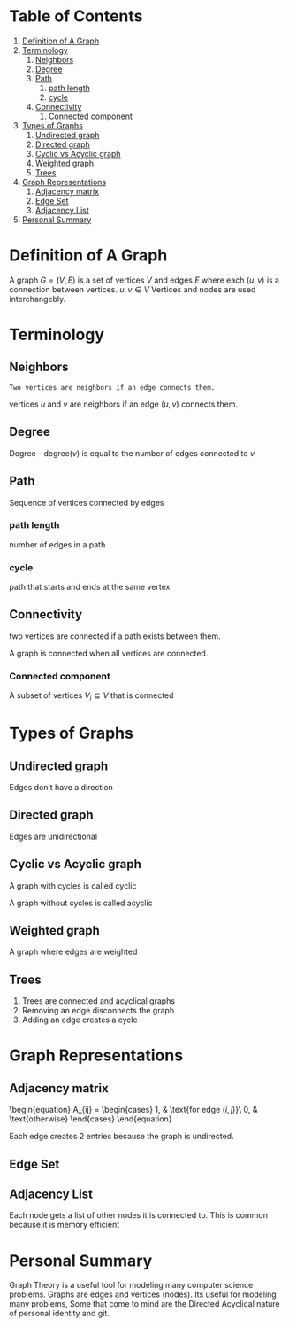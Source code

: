 
# Table of Contents

1.  [Definition of A Graph](#org44fe77b)
2.  [Terminology](#org81f4ce4)
    1.  [Neighbors](#org1236b10)
    2.  [Degree](#org3b7ad4a)
    3.  [Path](#org3d99d5b)
        1.  [path length](#orgdac0be1)
        2.  [cycle](#org5453355)
    4.  [Connectivity](#orga383c60)
        1.  [Connected component](#org20b1862)
3.  [Types of Graphs](#orgfa2e357)
    1.  [Undirected graph](#org9b1b827)
    2.  [Directed graph](#org7eae090)
    3.  [Cyclic vs Acyclic graph](#org1b4fab9)
    4.  [Weighted graph](#org5df9979)
    5.  [Trees](#org6986931)
4.  [Graph Representations](#org7ccccdd)
    1.  [Adjacency matrix](#orgdca3f13)
    2.  [Edge Set](#org219b44d)
    3.  [Adjacency List](#org846e97c)
5.  [Personal Summary](#org10cbb08)



<a id="org44fe77b"></a>

# Definition of A Graph

A graph $G = (V, E)$ is a set of vertices $V$ and edges $E$ where each $(u, v)$ is a connection between vertices. $u, v \in V$
 Vertices and nodes are used interchangebly.


<a id="org81f4ce4"></a>

# Terminology


<a id="org1236b10"></a>

## Neighbors

    Two vertices are neighbors if an edge connects them.
vertices $u$ and $v$ are neighbors if an edge $(u, v)$ connects them.


<a id="org3b7ad4a"></a>

## Degree

Degree - degree$(v)$ is equal to the number of edges connected to $v$


<a id="org3d99d5b"></a>

## Path

Sequence of vertices connected by edges


<a id="orgdac0be1"></a>

### path length

number of edges in a path


<a id="org5453355"></a>

### cycle

path that starts and ends at the same vertex


<a id="orga383c60"></a>

## Connectivity

two vertices are connected if a path exists between them.

A graph is connected when all vertices are connected.


<a id="org20b1862"></a>

### Connected component

A subset of vertices  $V_{i} \subseteq V$ that is connected


<a id="orgfa2e357"></a>

# Types of Graphs


<a id="org9b1b827"></a>

## Undirected graph

Edges don&rsquo;t have a direction


<a id="org7eae090"></a>

## Directed graph

Edges are unidirectional


<a id="org1b4fab9"></a>

## Cyclic vs Acyclic graph

A graph with cycles is called cyclic

A graph without cycles is called acyclic


<a id="org5df9979"></a>

## Weighted graph

A graph where edges are weighted


<a id="org6986931"></a>

## Trees

1.  Trees are connected and acyclical graphs
2.  Removing an edge disconnects the graph
3.  Adding an edge creates a cycle


<a id="org7ccccdd"></a>

# Graph Representations


<a id="orgdca3f13"></a>

## Adjacency matrix

\begin{equation}
A_{ij} = \begin{cases}
1, & \text{for edge $(i,j)$}\\
0, & \text{otherwise}
\end{cases}
\end{equation}

Each edge creates 2 entries because the graph is undirected.


<a id="org219b44d"></a>

## Edge Set


<a id="org846e97c"></a>

## Adjacency List

Each node gets a list of other nodes it is connected to.
This is common because it is memory efficient


<a id="org10cbb08"></a>

# Personal Summary

Graph Theory is a useful tool for modeling many computer science problems. Graphs are edges and vertices (nodes). Its useful for modeling many problems, Some that come to mind are the Directed Acyclical nature of personal identity and git.

